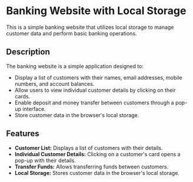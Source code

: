 # Banking Website with Local Storage

This is a simple banking website that utilizes local storage to manage customer data and perform basic banking operations.

## Description

The banking website is a simple application designed to:

- Display a list of customers with their names, email addresses, mobile numbers, and account balances.
- Allow users to view individual customer details by clicking on their cards.
- Enable deposit and money transfer between customers through a pop-up interface.
- Store customer data in the browser's local storage.

## Features

- **Customer List:** Displays a list of customers with their details.
- **Individual Customer Details:** Clicking on a customer's card opens a pop-up with their details.
- **Transfer Funds:** Allows transferring funds between customers.
- **Local Storage:** Stores customer data in the browser's local storage.
